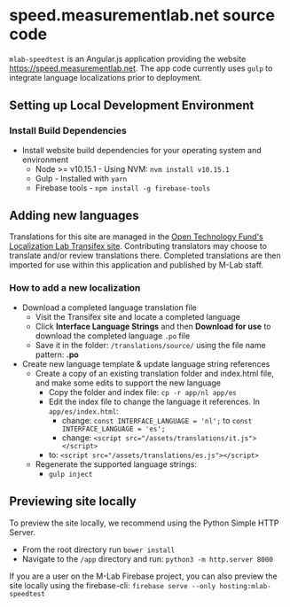 # speed.measurementlab.net source code

`mlab-speedtest` is an Angular.js application providing the website https://speed.measurementlab.net. The app code currently uses `gulp` to integrate language localizations prior to deployment.

## Setting up Local Development Environment

### Install Build Dependencies

* Install website build dependencies for your operating system and environment
  * Node >= v10.15.1 - Using NVM: `nvm install v10.15.1`
  * Gulp - Installed with `yarn`
  * Firebase tools - `npm install -g firebase-tools`

## Adding new languages

Translations for this site are managed in the [Open Technology Fund's Localization Lab Transifex site](https://www.transifex.com/otf/m-lab-ndt-portal/dashboard/). Contributing translators may choose to translate and/or review translations there. Completed translations are then imported for use within this application and published by M-Lab staff.

### How to add a new localization

* Download a completed language translation file
  * Visit the Transifex site and locate a completed language
  * Click **Interface Language Strings** and then **Download for use** to download the completed language `.po` file
  * Save it in the folder: `/translations/source/` using the file name pattern: **<two letter langugage code>.po**
* Create new language template & update language string references
  * Create a copy of an existing translation folder and index.html file, and make some edits to support the new language
    * Copy the folder and index file: `cp -r app/nl app/es`
    * Edit the index file to change the language it references. In `app/es/index.html`: 
      * change: `const INTERFACE_LANGUAGE = 'nl';` to `const INTERFACE_LANGUAGE = 'es';`
      * change: `<script src="/assets/translations/it.js"></script>`
    * to: `<script src="/assets/translations/es.js"></script>`
  * Regenerate the supported language strings: 
    * `gulp inject`

## Previewing site locally

To preview the site locally, we recommend using the Python Simple HTTP Server. 

* From the root directory run `bower install`
* Navigate to the `/app` directory and run: `python3 -m http.server 8000`

If you are a user on the M-Lab Firebase project, you can also preview the site locally using the firebase-cli: `firebase serve --only hosting:mlab-speedtest`